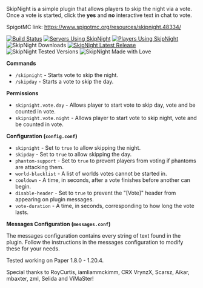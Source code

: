 SkipNight is a simple plugin that allows players to skip the night via a vote.
Once a vote is started, click the **yes** and **no** interactive text in chat to vote.

SpigotMC link: https://www.spigotmc.org/resources/skipnight.48334/

[![Build Status](https://travis-ci.org/mattboy9921/SkipNight.svg?branch=master)](https://travis-ci.org/mattboy9921/SkipNight)
[![Servers Using SkipNight](https://img.shields.io/bstats/servers/5796?style=flat&label=Servers&logo=bookmeter&logoColor=94A0A5&labelColor=384142&color=00695C)](https://bstats.org/plugin/bukkit/SkipNight/5796)
[![Players Using SkipNight](https://img.shields.io/bstats/players/5796?style=flat&label=Players&logo=bookmeter&logoColor=94A0A5&labelColor=384142&color=00695C)](https://bstats.org/plugin/bukkit/SkipNight/5796)
![SkipNight Downloads](https://img.shields.io/github/downloads/mattboy9921/skipnight/total?label=Downloads&logo=docusign&logoColor=94A0A5&labelColor=384142)
[![SkipNight Latest Release](https://img.shields.io/github/v/release/mattboy9921/skipnight?label=Release&logo=dropbox&logoColor=94A0A5&labelColor=384142)](https://github.com/mattboy9921/SkipNight/releases/latest)
![SkipNight Tested Versions](https://img.shields.io/badge/Tested%20Versions-1.8.0--1.20.4-success?&logo=verizon&logoColor=94A0A5&labelColor=384142)
![SkipNight Made with Love](https://img.shields.io/badge/Made-with%20Love-red?&logo=undertale&logoColor=94A0A5&labelColor=384142)

**Commands**
 - `/skipnight` - Starts vote to skip the night.
 - `/skipday` - Starts a vote to skip the day.
 
**Permissions**
 - `skipnight.vote.day` - Allows player to start vote to skip day, vote and be counted in vote.
 - `skipnight.vote.night` - Allows player to start vote to skip night, vote and be counted in vote.
 
 **Configuration (`config.conf`)**
 - `skipnight` - Set to `true` to allow skipping the night.
 - `skipday` - Set to `true` to allow skipping the day.
 - `phantom-support` - Set to `true` to prevent players from voting if phantoms are attacking them.
 - `world-blacklist` - A list of worlds votes cannot be started in.
 - `cooldown` - A time, in seconds, after a vote finishes before another can begin.
 - `disable-header` - Set to `true` to prevent the "[Vote]" header from appearing on plugin messages.
 - `vote-duration` - A time, in seconds, corresponding to how long the vote lasts.
 
 **Messages Configuration (`messages.conf`)**
 
 The messages configuration contains every string of text found in the plugin. 
 Follow the instructions in the messages configuration to modify these for your needs.
 
Tested working on Paper 1.8.0 - 1.20.4.

Special thanks to RoyCurtis, iamliammckimm, CRX VrynzX, Scarsz, Aikar, mbaxter, zml, Selida and ViMaSter! 